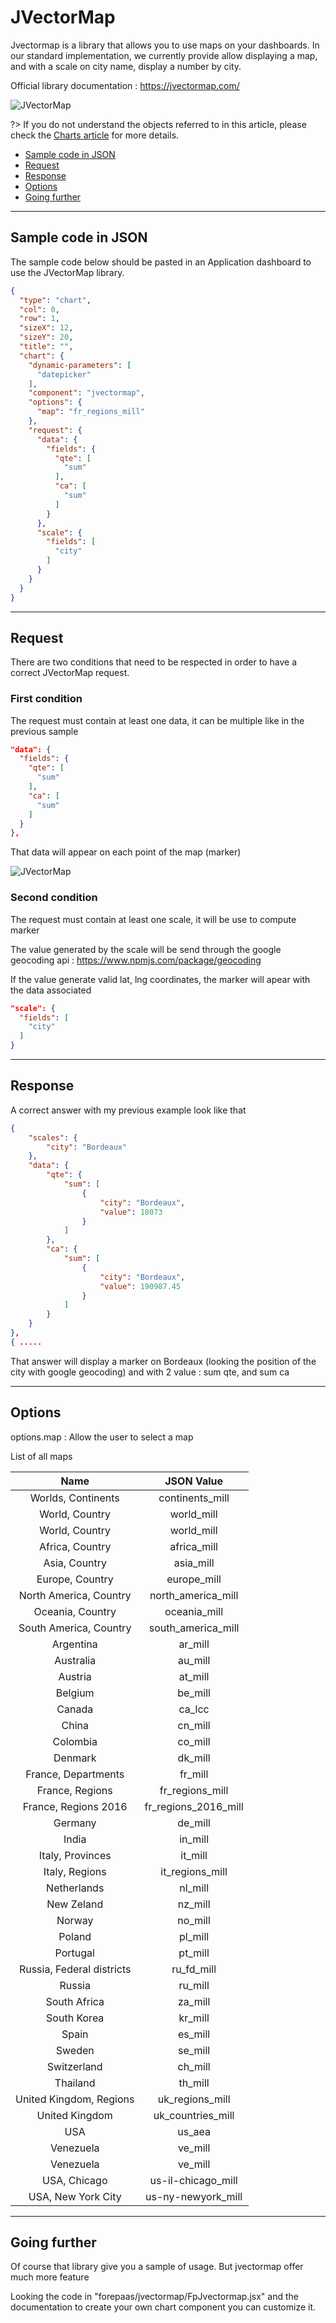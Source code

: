 # JVectorMap

Jvectormap is a library that allows you to use maps on your dashboards.
In our standard implementation, we currently provide allow displaying a map, and with a scale on city name, display a number by city.

Official library documentation : https://jvectormap.com/

![JVectorMap](picts/jvectormap.png)

?> If you do not understand the objects referred to in this article, please check the [Charts article](/en/technical/sdk/app/charts/index.md) for more details. 

- [Sample code in JSON](en/technical/sdk/app/charts/jvectormap.md?id=sample-code-in-json)
- [Request](en/technical/sdk/app/charts/jvectormap.md?id=request)
- [Response](en/technical/sdk/app/charts/jvectormap.md?id=response)
- [Options](en/technical/sdk/app/charts/jvectormap.md?id=options)
- [Going further](en/technical/sdk/app/charts/jvectormap.md?id=going-further)

---
## Sample code in JSON

The sample code below should be pasted in an Application dashboard to use the JVectorMap library.

```json
{
  "type": "chart",
  "col": 0,
  "row": 1,
  "sizeX": 12,
  "sizeY": 20,
  "title": "",
  "chart": {
    "dynamic-parameters": [
      "datepicker"
    ],
    "component": "jvectormap",
    "options": {
      "map": "fr_regions_mill"
    },
    "request": {
      "data": {
        "fields": {
          "qte": [
            "sum"
          ],
          "ca": [
            "sum"
          ]
        }
      },
      "scale": {
        "fields": [
          "city"
        ]
      }
    }
  }
}
```


---
## Request

There are two conditions that need to be respected in order to have a correct JVectorMap request.

### First condition
The request must contain at least one data, it can be multiple like in the previous sample

```json
"data": {
  "fields": {
    "qte": [
      "sum"
    ],
    "ca": [
      "sum"
    ]
  }
},
```

That data will appear on each point of the map (marker)

![JVectorMap](picts/jvectormap_data.png)

### Second condition
The request must contain at least one scale, it will be use to compute marker

The value generated by the scale will be send through the google geocoding api : https://www.npmjs.com/package/geocoding

If the value generate valid lat, lng coordinates, the marker will apear with the data associated

```json
"scale": {
  "fields": [
    "city"
  ]
}
```


---
## Response

A correct answer with my previous example look like that

```json
{
    "scales": {
        "city": "Bordeaux"
    },
    "data": {
        "qte": {
            "sum": [
                {
                    "city": "Bordeaux",
                    "value": 18073
                }
            ]
        },
        "ca": {
            "sum": [
                {
                    "city": "Bordeaux",
                    "value": 190987.45
                }
            ]
        }
    }
},
{ .....
```
That answer will display a marker on Bordeaux (looking the position of the city with google geocoding) and with 2 value : sum qte, and sum ca


---
## Options

options.map : Allow the user to select a map

List of all maps

|        Name           | JSON Value      |
| :---------------------------: | :------------------------:| 
|Worlds, Continents| continents_mill      | 
|World, Country|world_mill|
|World, Country|world_mill|
|Africa, Country|africa_mill|
|Asia, Country|asia_mill|
|Europe, Country|europe_mill|
|North America, Country|north_america_mill|
|Oceania, Country|oceania_mill|
|South America, Country	|south_america_mill|
|Argentina	|ar_mill|
|Australia	|au_mill|
|Austria	|at_mill|
|Belgium	|be_mill|
|Canada	|ca_lcc|
|China	|cn_mill|
|Colombia	|co_mill|
|Denmark	|dk_mill|
|France, Departments	|fr_mill|
|France, Regions	|fr_regions_mill|
|France, Regions 2016	|fr_regions_2016_mill|
|Germany	|de_mill|
|India	|in_mill|
|Italy, Provinces	|it_mill|
|Italy, Regions	|it_regions_mill|
|Netherlands	|nl_mill|
|New Zeland	|nz_mill|
|Norway	|no_mill|
|Poland	|pl_mill|
|Portugal	|pt_mill|
|Russia, Federal districts	|ru_fd_mill|
|Russia	|ru_mill|
|South Africa	|za_mill|
|South Korea	|kr_mill|
|Spain	|es_mill|
|Sweden	|se_mill|
|Switzerland	|ch_mill|
|Thailand	|th_mill|
|United Kingdom, Regions|	uk_regions_mill|
|United Kingdom	|uk_countries_mill|
|USA	|us_aea|
|Venezuela	|ve_mill|
|Venezuela	|ve_mill|
|USA, Chicago	|us-il-chicago_mill|
|USA, New York City	|us-ny-newyork_mill|


---
## Going further

Of course that library give you a sample of usage.
But jvectormap offer much more feature

Looking the code in "forepaas/jvectormap/FpJvectormap.jsx" and the documentation to create your own chart component you can customize it.

